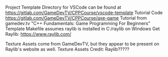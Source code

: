 Project Template Directory for VSCode can be found at https://gitlab.com/GameDevTV/CPPCourse/vscode-template 
Tutorial Code https://gitlab.com/GameDevTV/CPPCourse/axe-game
Tutorial from gamedev.tv "C++ Fundamentals: Game Programming For Beginners"
Template Makefile assumes raylib is installed in C:/raylib on Windows
Get Raylib: https://www.raylib.com/

Texture Assets come from GameDevTV, but they appear to be present on Raylib's website as well.
Texture Assets Credit: Raylib?????